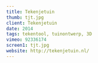 ```yaml
---
title: Tekenjetuin
thumb: tjt.jpg
client: Tekenjetuin
date: 2014
tags: tekentool, tuinontwerp, 3D
vimeo: 92336174
screen1: tjt.jpg
website: http://tekenjetuin.nl/
---
```

